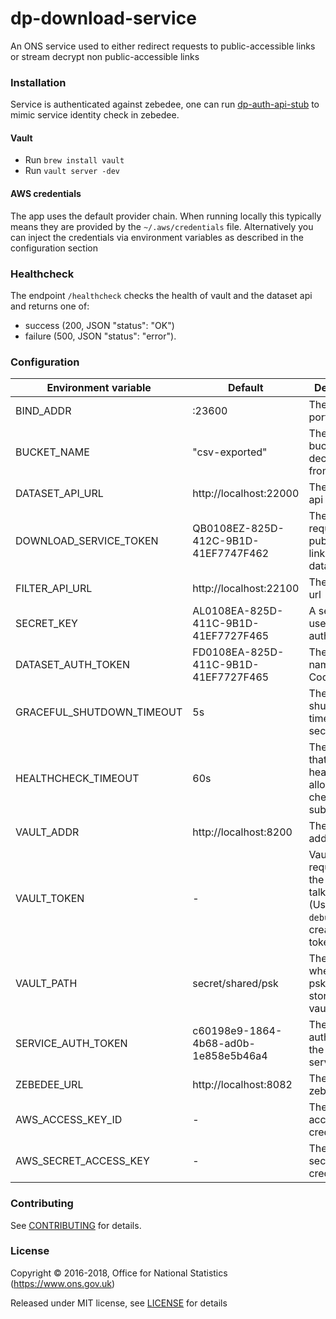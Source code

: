 # dp-download-service

An ONS service used to either redirect requests to public-accessible links or stream decrypt non public-accessible links

### Installation

Service is authenticated against zebedee, one can run [dp-auth-api-stub](https://github.com/ONSdigital/dp-auth-api-stub) to mimic service identity check in zebedee.

#### Vault

- Run `brew install vault`
- Run `vault server -dev`

#### AWS credentials

The app uses the default provider chain. When running locally this typically means they are provided by the `~/.aws/credentials` file.  Alternatively you can inject the credentials via environment variables as described in the configuration section

### Healthcheck

The endpoint `/healthcheck` checks the health of vault and the dataset api and returns one of:

- success (200, JSON "status": "OK")
- failure (500, JSON "status": "error").

### Configuration

| Environment variable       | Default                                     | Description
| -------------------------- | --------------------------------------------| -----------
| BIND_ADDR                  | :23600                                      | The host and port to bind to
| BUCKET_NAME                | "csv-exported"                              | The s3 bucket to decrypt files from
| DATASET_API_URL            | http://localhost:22000                      | The dataset api url
| DOWNLOAD_SERVICE_TOKEN     | QB0108EZ-825D-412C-9B1D-41EF7747F462        | The token to request public/private links from dataset api
| FILTER_API_URL             | http://localhost:22100                      | The filter api url
| SECRET_KEY                 | AL0108EA-825D-411C-9B1D-41EF7727F465        | A secret key used authentication
| DATASET_AUTH_TOKEN         | FD0108EA-825D-411C-9B1D-41EF7727F465        | The host name for the CodeList API
| GRACEFUL_SHUTDOWN_TIMEOUT  | 5s                                          | The graceful shutdown timeout in seconds
| HEALTHCHECK_TIMEOUT        | 60s                                         | The timeout that the healthcheck allows for checked subsystems
| VAULT_ADDR                 | http://localhost:8200                       | The vault address
| VAULT_TOKEN                | -                                           | Vault token required for the client to talk to vault. (Use `make debug` to create a vault token)
| VAULT_PATH                 | secret/shared/psk                           | The path where the psks will be stored in for vault
| SERVICE_AUTH_TOKEN         | c60198e9-1864-4b68-ad0b-1e858e5b46a4        | The service auth token for the download service
| ZEBEDEE_URL                | http://localhost:8082                       | The URL for zebedee
| AWS_ACCESS_KEY_ID          | -                                           | The AWS access key credential
| AWS_SECRET_ACCESS_KEY      | -                                           | The AWS secret key credential

### Contributing

See [CONTRIBUTING](CONTRIBUTING.md) for details.

### License

Copyright © 2016-2018, Office for National Statistics (https://www.ons.gov.uk)

Released under MIT license, see [LICENSE](LICENSE.md) for details